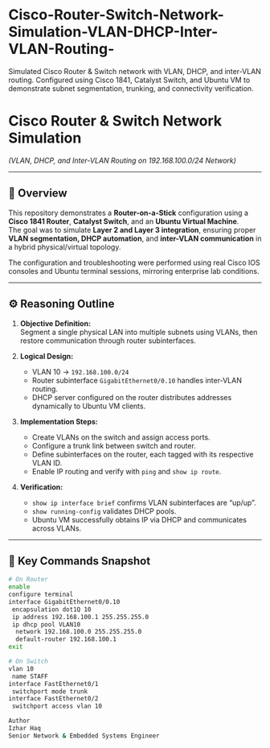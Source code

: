 # Cisco-Router-Switch-Network-Simulation-VLAN-DHCP-Inter-VLAN-Routing-
Simulated Cisco Router &amp; Switch network with VLAN, DHCP, and inter-VLAN routing. Configured using Cisco 1841, Catalyst Switch, and Ubuntu VM to demonstrate subnet segmentation, trunking, and connectivity verification.

# Cisco Router & Switch Network Simulation  
*(VLAN, DHCP, and Inter-VLAN Routing on 192.168.100.0/24 Network)*  

---

## 🧭 Overview  
This repository demonstrates a **Router-on-a-Stick** configuration using a **Cisco 1841 Router**, **Catalyst Switch**, and an **Ubuntu Virtual Machine**.  
The goal was to simulate **Layer 2 and Layer 3 integration**, ensuring proper **VLAN segmentation, DHCP automation**, and **inter-VLAN communication** in a hybrid physical/virtual topology.  

The configuration and troubleshooting were performed using real Cisco IOS consoles and Ubuntu terminal sessions, mirroring enterprise lab conditions.  

---

## ⚙️ Reasoning Outline  

1. **Objective Definition:**  
   Segment a single physical LAN into multiple subnets using VLANs, then restore communication through router subinterfaces.  

2. **Logical Design:**  
   - VLAN 10 → `192.168.100.0/24`  
   - Router subinterface `GigabitEthernet0/0.10` handles inter-VLAN routing.  
   - DHCP server configured on the router distributes addresses dynamically to Ubuntu VM clients.  

3. **Implementation Steps:**  
   - Create VLANs on the switch and assign access ports.  
   - Configure a trunk link between switch and router.  
   - Define subinterfaces on the router, each tagged with its respective VLAN ID.  
   - Enable IP routing and verify with `ping` and `show ip route`.  

4. **Verification:**  
   - `show ip interface brief` confirms VLAN subinterfaces are “up/up”.  
   - `show running-config` validates DHCP pools.  
   - Ubuntu VM successfully obtains IP via DHCP and communicates across VLANs.  

---

## 🧩 Key Commands Snapshot  

```bash
# On Router
enable
configure terminal
interface GigabitEthernet0/0.10
 encapsulation dot1Q 10
 ip address 192.168.100.1 255.255.255.0
 ip dhcp pool VLAN10
  network 192.168.100.0 255.255.255.0
  default-router 192.168.100.1
exit

# On Switch
vlan 10
 name STAFF
interface FastEthernet0/1
 switchport mode trunk
interface FastEthernet0/2
 switchport access vlan 10

Author
Izhar Haq
Senior Network & Embedded Systems Engineer
